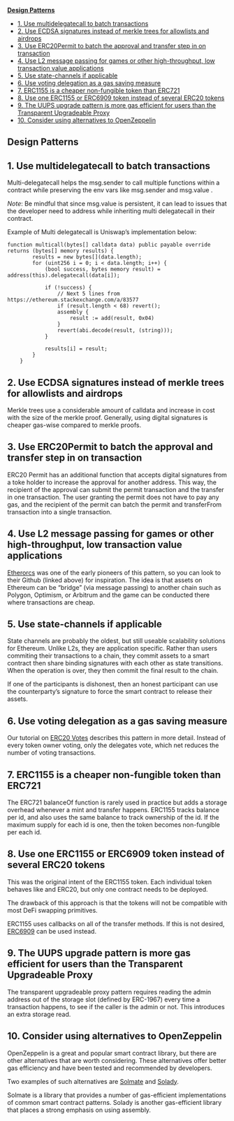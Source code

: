 [**Design Patterns**](##Design-Patterns)

- [1. Use multidelegatecall to batch transactions](##1.-Use-multidelegatecall-to-batch-transactions)
- [2. Use ECDSA signatures instead of merkle trees for allowlists and airdrops](##2.-Use-ECDSA-signatures-instead-of-merkle-trees-for-allowlists-and-airdrops)
- [3. Use ERC20Permit to batch the approval and transfer step in on transaction](##3.-Use-ERC20Permit-to-batch-the-approval-and-transfer-step-in-on-transaction)
- [4. Use L2 message passing for games or other high-throughput, low transaction value applications](##4.-Use-L2-message-passing-for-games-or-other-high-throughput,-low-transaction-value-applications)
- [5. Use state-channels if applicable](##5.-Use-state-channels-if-applicable)
- [6. Use voting delegation as a gas saving measure](##6.-Use-voting-delegation-as-a-gas-saving-measure)
- [7. ERC1155 is a cheaper non-fungible token than ERC721](##7.-ERC1155-is-a-cheaper-non-fungible-token-than-ERC721)
- [8. Use one ERC1155 or ERC6909 token instead of several ERC20 tokens](##8.-Use-one-ERC1155-or-ERC6909-token-instead-of-several-ERC20-tokens)
- [9. The UUPS upgrade pattern is more gas efficient for users than the Transparent Upgradeable Proxy](##9.-The-UUPS-upgrade-pattern-is-more-gas-efficient-for-users-than-the-Transparent-Upgradeable-Proxy)
- [10. Consider using alternatives to OpenZeppelin](##10.-Consider-using-alternatives-to-OpenZeppelin)


## Design Patterns

## 1. Use multidelegatecall to batch transactions

Multi-delegatecall helps the msg.sender to call multiple functions within a contract while preserving the env vars like msg.sender and msg.value .

*Note*: Be mindful that since msg.value is persistent, it can lead to issues that the developer need to address while inheriting multi delegatecall in their contract.

Example of Multi delegatecall is Uniswap’s implementation below:

```
function multicall(bytes[] calldata data) public payable override returns (bytes[] memory results) {
        results = new bytes[](data.length);
        for (uint256 i = 0; i < data.length; i++) {
            (bool success, bytes memory result) = address(this).delegatecall(data[i]);

            if (!success) {
                // Next 5 lines from https://ethereum.stackexchange.com/a/83577
                if (result.length < 68) revert();
                assembly {
                    result := add(result, 0x04)
                }
                revert(abi.decode(result, (string)));
            }

            results[i] = result;
        }
    }
```

## 2. Use ECDSA signatures instead of merkle trees for allowlists and airdrops

Merkle trees use a considerable amount of calldata and increase in cost with the size of the merkle proof. Generally, using digital signatures is cheaper gas-wise compared to merkle proofs.

## 3. Use ERC20Permit to batch the approval and transfer step in on transaction

ERC20 Permit has an additional function that accepts digital signatures from a toke holder to increase the approval for another address. This way, the recipient of the approval can submit the permit transaction and the transfer in one transaction. The user granting the permit does not have to pay any gas, and the recipient of the permit can batch the permit and transferFrom transaction into a single transaction.

## 4. Use L2 message passing for games or other high-throughput, low transaction value applications

[Etherorcs](https://github.com/EtherOrcsOfficial/etherOrcs-contracts) was one of the early pioneers of this pattern, so you can look to their Github (linked above) for inspiration. The idea is that assets on Ethereum can be “bridge” (via message passing) to another chain such as Polygon, Optimism, or Arbitrum and the game can be conducted there where transactions are cheap.

## 5. Use state-channels if applicable

State channels are probably the oldest, but still useable scalability solutions for Ethereum. Unlike L2s, they are application specific. Rather than users commiting their transactions to a chain, they commit assets to a smart contract then share binding signatures with each other as state transitions. When the operation is over, they then commit the final result to the chain.

If one of the participants is dishonest, then an honest participant can use the counterparty’s signature to force the smart contract to release their assets.

## 6. Use voting delegation as a gas saving measure

Our tutorial on [ERC20 Votes](https://www.rareskills.io/post/erc20-votes-erc5805-and-erc6372) describes this pattern in more detail. Instead of every token owner voting, only the delegates vote, which net reduces the number of voting transactions.

## 7. ERC1155 is a cheaper non-fungible token than ERC721

The ERC721 balanceOf function is rarely used in practice but adds a storage overhead whenever a mint and transfer happens. ERC1155 tracks balance per id, and also uses the same balance to track ownership of the id. If the maximum supply for each id is one, then the token becomes non-fungible per each id.

## 8. Use one ERC1155 or ERC6909 token instead of several ERC20 tokens

This was the original intent of the ERC1155 token. Each individual token behaves like and ERC20, but only one contract needs to be deployed.

The drawback of this approach is that the tokens will not be compatible with most DeFi swapping primitives.

ERC1155 uses callbacks on all of the transfer methods. If this is not desired, [ERC6909](https://eips.ethereum.org/EIPS/eip-6909) can be used instead.

## 9. The UUPS upgrade pattern is more gas efficient for users than the Transparent Upgradeable Proxy

The transparent upgradeable proxy pattern requires reading the admin address out of the storage slot (defined by ERC-1967) every time a transaction happens, to see if the caller is the admin or not. This introduces an extra storage read.

## 10. Consider using alternatives to OpenZeppelin

OpenZeppelin is a great and popular smart contract library, but there are other alternatives that are worth considering. These alternatives offer better gas efficiency and have been tested and recommended by developers.

Two examples of such alternatives are [Solmate](https://github.com/transmissions11/solmate) and [Solady](https://github.com/Vectorized/solady).

Solmate is a library that provides a number of gas-efficient implementations of common smart contract patterns. Solady is another gas-efficient library that places a strong emphasis on using assembly.



